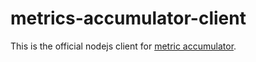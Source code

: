 # metrics-accumulator-client
This is the official nodejs client for [metric accumulator](https://github.com/bpoole6/metrics-accumulator). 